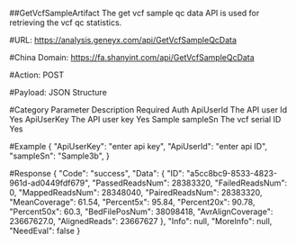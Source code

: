 ##GetVcfSampleArtifact
The get vcf sample qc data API is used for retrieving the vcf qc statistics.  

#URL:
https://analysis.geneyx.com/api/GetVcfSampleQcData

#China Domain:
https://fa.shanyint.com/api/GetVcfSampleQcData

#Action:
POST

#Payload:
JSON Structure

#Category    Parameter            		Description     		Required
Auth        ApiUserId            		The API user Id     	Yes
            ApiUserKey           		The API user key    	Yes
Sample		sampleSn					The vcf serial ID		Yes

#Example
{
    "ApiUserKey": "enter api key",
    "ApiUserId": "enter api ID",
    "sampleSn": "Sample3b",
}

#Response 
{
    "Code": "success",
    "Data": {
        "ID": "a5cc8bc9-8533-4823-961d-ad0449fdf679",
        "PassedReadsNum": 28383320,
        "FailedReadsNum": 0,
        "MappedReadsNum": 28348040,
        "PairedReadsNum": 28383320,
        "MeanCoverage": 61.54,
        "Percent5x": 95.84,
        "Percent20x": 90.78,
        "Percent50x": 60.3,
        "BedFilePosNum": 38098418,
        "AvrAlignCoverage": 23667627.0,
        "AlignedReads": 23667627
    },
    "Info": null,
    "MoreInfo": null,
    "NeedEval": false
}